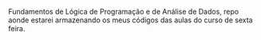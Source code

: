 
Fundamentos de Lógica de Programação e de Análise de Dados, repo aonde estarei armazenando os meus códigos das aulas do curso de sexta feira.

